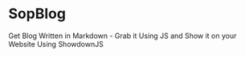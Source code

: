 # SopBlog
Get Blog Written in Markdown - Grab it Using JS and Show it on your Website Using ShowdownJS

